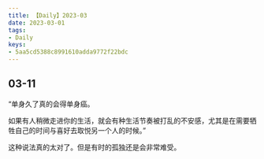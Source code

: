 ```yaml
---
title: 【Daily】2023-03
date: 2023-03-01
tags:
- Daily
keys:
- 5aa5cd5388c8991610adda9772f22bdc
---
```


## 03-11

“单身久了真的会得单身癌。

如果有人稍微走进你的生活，就会有种生活节奏被打乱的不安感，尤其是在需要牺牲自己的时间与喜好去取悦另一个人的时候。”

这种说法真的太对了。但是有时的孤独还是会非常难受。
